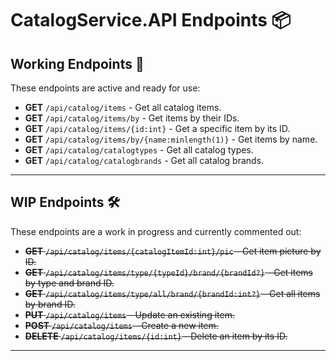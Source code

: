 # CatalogService.API Endpoints 📦

## Working Endpoints 🚀
These endpoints are active and ready for use:

- **GET** `/api/catalog/items` - Get all catalog items.
- **GET** `/api/catalog/items/by` - Get items by their IDs.
- **GET** `/api/catalog/items/{id:int}` - Get a specific item by its ID.
- **GET** `/api/catalog/items/by/{name:minlength(1)}` - Get items by name.
- **GET** `/api/catalog/catalogtypes` - Get all catalog types.
- **GET** `/api/catalog/catalogbrands` - Get all catalog brands.

---

## WIP Endpoints 🛠️
These endpoints are a work in progress and currently commented out:

- ~~**GET** `/api/catalog/items/{catalogItemId:int}/pic` - Get item picture by ID.~~
- ~~**GET** `/api/catalog/items/type/{typeId}/brand/{brandId?}` - Get items by type and brand ID.~~
- ~~**GET** `/api/catalog/items/type/all/brand/{brandId:int?}` - Get all items by brand ID.~~
- ~~**PUT** `/api/catalog/items` - Update an existing item.~~
- ~~**POST** `/api/catalog/items` - Create a new item.~~
- ~~**DELETE** `/api/catalog/items/{id:int}` - Delete an item by its ID.~~

---
